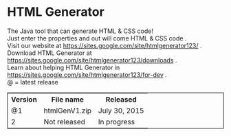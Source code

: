 # HTML Generator
The Java tool that can generate HTML &amp; CSS code!<br>
Just enter the properties and out will come HTML & CSS code .<br>
Visit our website at https://sites.google.com/site/htmlgenerator123/ .<br>
Download HTML Generator at https://sites.google.com/site/htmlgenerator123/downloads .<br>
Learn about helping HTML Generator in https://sites.google.com/site/htmlgenerator123/for-dev .<br>
@ = latest release<br>
<table style="border:1px solid black;">
<tr><th>Version</th><th>File name</th><th>Released</th></tr>
<tr><td>@1</td><td>htmlGenV1.zip</td><td>July 30, 2015</td></tr>
<tr><td>2</td><td>Not released</td><td>In progress</td></tr></table>
